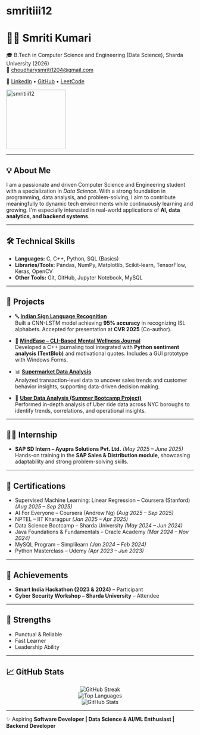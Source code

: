 # smritiii12
# 👩‍💻 Smriti Kumari  

🎓 B.Tech in Computer Science and Engineering (Data Science), Sharda University (2026)  
📧 choudharysmriti1204@gmail.com  

🔗 [LinkedIn](https://www.linkedin.com/in/smriti12) • [GitHub](https://github.com/smritiii12) • [LeetCode](https://leetcode.com/Smriti_Kumari_)  

<p align="left">
  <a href="https://github.com/smritiii12">
    <img src="https://komarev.com/ghpvc/?username=smritiii12&label=Profile+Views&color=blueviolet&style=flat-square" alt="smritiii12" width="160"/>
  </a>
</p>

---

## 💡 About Me
I am a passionate and driven Computer Science and Engineering student with a specialization in *Data Science*. With a strong foundation in programming, data analysis, and problem-solving, I aim to contribute meaningfully to dynamic tech environments while continuously learning and growing. I'm especially interested in real-world applications of **AI, data analytics, and backend systems**.

---

## 🛠 Technical Skills
- **Languages:** C, C++, Python, SQL (Basics)  
- **Libraries/Tools:** Pandas, NumPy, Matplotlib, Scikit-learn, TensorFlow, Keras, OpenCV  
- **Other Tools:** Git, GitHub, Jupyter Notebook, MySQL  

---

## 📂 Projects
- 🔤 **[Indian Sign Language Recognition](https://github.com/smritiii12/ISL)**  
  Built a CNN-LSTM model achieving **95% accuracy** in recognizing ISL alphabets. Accepted for presentation at **CVR 2025** (Co-author).  

- 🧠 **[MindEase – CLI-Based Mental Wellness Journal](https://github.com/smritiii12/MindEase)**  
  Developed a C++ journaling tool integrated with **Python sentiment analysis (TextBlob)** and motivational quotes. Includes a GUI prototype with Windows Forms.  

- 📊 **[Supermarket Data Analysis](https://github.com/smritiii12/Supermarket-Data-Analysis)**  
  Analyzed transaction-level data to uncover sales trends and customer behavior insights, supporting data-driven decision making.  

- 🚕 **[Uber Data Analysis (Summer Bootcamp Project)](https://github.com/smritiii12/Summer-Bootcamp-Project)**  
  Performed in-depth analysis of Uber ride data across NYC boroughs to identify trends, correlations, and operational insights.  

---

## 👩‍🏫 Internship
- **SAP SD Intern – Ayupra Solutions Pvt. Ltd.** *(May 2025 – June 2025)*  
  Hands-on training in the **SAP Sales & Distribution module**, showcasing adaptability and strong problem-solving skills.  

---

## 🏅 Certifications
- Supervised Machine Learning: Linear Regression – Coursera (Stanford)   *(Aug 2025 – Sep 2025)*  
- AI For Everyone – Coursera (Andrew Ng)                                *(Aug 2025 – Sep 2025)*  
- NPTEL – IIT Kharagpur                                                  *(Jan 2025 – Apr 2025)*  
- Data Science Bootcamp – Sharda University                              *(May 2024 – Jun 2024)*  
- Java Foundations & Fundamentals – Oracle Academy                       *(Mar 2024 – Nov 2024)*  
- MySQL Program – Simplilearn                                             *(Jan 2024 – Feb 2024)*  
- Python Masterclass – Udemy                                             *(Apr 2023 – Jun 2023)*  

---

## 🚀 Achievements
- **Smart India Hackathon (2023 & 2024)** – Participant  
- **Cyber Security Workshop – Sharda University** – Attendee  

---

## 🌱 Strengths
- Punctual & Reliable  
- Fast Learner  
- Leadership Ability  

---

## 📈 GitHub Stats
<p align="center">
  <img src="https://github-readme-streak-stats.herokuapp.com?user=smritiii12&theme=radical&hide_border=true" alt="GitHub Streak" />
  <br>
  <img src="https://github-readme-stats.vercel.app/api/top-langs/?username=smritiii12&layout=compact&theme=radical&hide_border=true" alt="Top Languages" />
  <br>
  <img src="https://github-readme-stats.vercel.app/api?username=smritiii12&show_icons=true&theme=radical&hide_border=true" alt="GitHub Stats" />
</p>

---

✨ Aspiring **Software Developer | Data Science & AI/ML Enthusiast | Backend Developer**  
